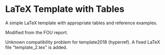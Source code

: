# LaTeX Template with Tables

A simple LaTeX template with appropriate tables and reference examples.

Modified from the FOU report.

Unknown compatibility problem for template2018 (hyperref). A fixed LaTeX file "template_2.tex" is added.
